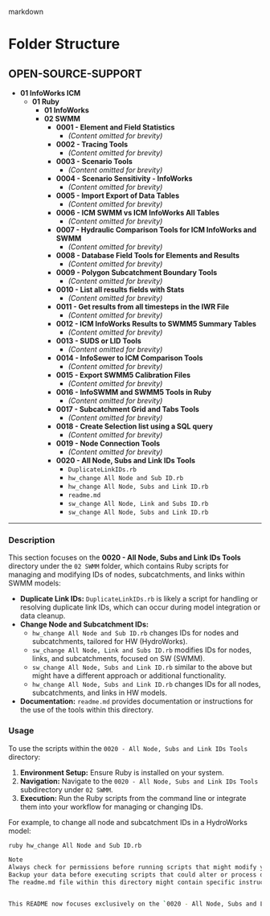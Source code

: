 
markdown
# Folder Structure

## OPEN-SOURCE-SUPPORT
- **01 InfoWorks ICM**
  - **01 Ruby**
    - **01 InfoWorks**
    - **02 SWMM**
      - **0001 - Element and Field Statistics**
        - *(Content omitted for brevity)*
      - **0002 - Tracing Tools**
        - *(Content omitted for brevity)*
      - **0003 - Scenario Tools**
        - *(Content omitted for brevity)*
      - **0004 - Scenario Sensitivity - InfoWorks**
        - *(Content omitted for brevity)*
      - **0005 - Import Export of Data Tables**
        - *(Content omitted for brevity)*
      - **0006 - ICM SWMM vs ICM InfoWorks All Tables**
        - *(Content omitted for brevity)*
      - **0007 - Hydraulic Comparison Tools for ICM InfoWorks and SWMM**
        - *(Content omitted for brevity)*
      - **0008 - Database Field Tools for Elements and Results**
        - *(Content omitted for brevity)*
      - **0009 - Polygon Subcatchment Boundary Tools**
        - *(Content omitted for brevity)*
      - **0010 - List all results fields with Stats**
        - *(Content omitted for brevity)*
      - **0011 - Get results from all timesteps in the IWR File**
        - *(Content omitted for brevity)*
      - **0012 - ICM InfoWorks Results to SWMM5 Summary Tables**
        - *(Content omitted for brevity)*
      - **0013 - SUDS or LID Tools**
        - *(Content omitted for brevity)*
      - **0014 - InfoSewer to ICM Comparison Tools**
        - *(Content omitted for brevity)*
      - **0015 - Export SWMM5 Calibration Files**
        - *(Content omitted for brevity)*
      - **0016 - InfoSWMM and SWMM5 Tools in Ruby**
        - *(Content omitted for brevity)*
      - **0017 - Subcatchment Grid and Tabs Tools**
        - *(Content omitted for brevity)*
      - **0018 - Create Selection list using a SQL query**
        - *(Content omitted for brevity)*
      - **0019 - Node Connection Tools**
        - *(Content omitted for brevity)*
      - **0020 - All Node, Subs and Link IDs Tools**
        - `DuplicateLinkIDs.rb`
        - `hw_change All Node and Sub ID.rb`
        - `hw_change All Node, Subs and Link ID.rb`
        - `readme.md`
        - `sw_change All Node, Link and Subs ID.rb`
        - `sw_change All Node, Subs and Link ID.rb`

---

### Description

This section focuses on the **0020 - All Node, Subs and Link IDs Tools** directory under the `02 SWMM` folder, which contains Ruby scripts for managing and modifying IDs of nodes, subcatchments, and links within SWMM models:

- **Duplicate Link IDs:** `DuplicateLinkIDs.rb` is likely a script for handling or resolving duplicate link IDs, which can occur during model integration or data cleanup.
- **Change Node and Subcatchment IDs:**
  - `hw_change All Node and Sub ID.rb` changes IDs for nodes and subcatchments, tailored for HW (HydroWorks).
  - `sw_change All Node, Link and Subs ID.rb` modifies IDs for nodes, links, and subcatchments, focused on SW (SWMM).
  - `sw_change All Node, Subs and Link ID.rb` similar to the above but might have a different approach or additional functionality.
  - `hw_change All Node, Subs and Link ID.rb` changes IDs for all nodes, subcatchments, and links in HW models.
- **Documentation:** `readme.md` provides documentation or instructions for the use of the tools within this directory.

### Usage

To use the scripts within the `0020 - All Node, Subs and Link IDs Tools` directory:

1. **Environment Setup:** Ensure Ruby is installed on your system.
2. **Navigation:** Navigate to the `0020 - All Node, Subs and Link IDs Tools` subdirectory under `02 SWMM`.
3. **Execution:** Run the Ruby scripts from the command line or integrate them into your workflow for managing or changing IDs.

For example, to change all node and subcatchment IDs in a HydroWorks model:
```sh
ruby hw_change All Node and Sub ID.rb

Note
Always check for permissions before running scripts that might modify your model data.
Backup your data before executing scripts that could alter or process datasets extensively.
The readme.md file within this directory might contain specific instructions, notes, or prerequisites for running these ID management tools.


This README now focuses exclusively on the `0020 - All Node, Subs and Link IDs Tools` folder, detailing its contents and usage.  